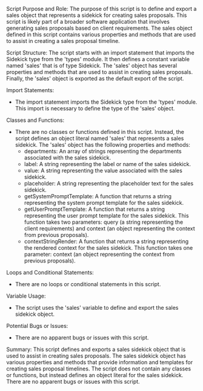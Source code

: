 Script Purpose and Role:
The purpose of this script is to define and export a sales object that represents a sidekick for creating sales proposals. This script is likely part of a broader software application that involves generating sales proposals based on client requirements. The sales object defined in this script contains various properties and methods that are used to assist in creating a sales proposal timeline.

Script Structure:
The script starts with an import statement that imports the Sidekick type from the 'types' module. It then defines a constant variable named 'sales' that is of type Sidekick. The 'sales' object has several properties and methods that are used to assist in creating sales proposals. Finally, the 'sales' object is exported as the default export of the script.

Import Statements:
- The import statement imports the Sidekick type from the 'types' module. This import is necessary to define the type of the 'sales' object.

Classes and Functions:
- There are no classes or functions defined in this script. Instead, the script defines an object literal named 'sales' that represents a sales sidekick. The 'sales' object has the following properties and methods:
  - departments: An array of strings representing the departments associated with the sales sidekick.
  - label: A string representing the label or name of the sales sidekick.
  - value: A string representing the value associated with the sales sidekick.
  - placeholder: A string representing the placeholder text for the sales sidekick.
  - getSystemPromptTemplate: A function that returns a string representing the system prompt template for the sales sidekick.
  - getUserPromptTemplate: A function that returns a string representing the user prompt template for the sales sidekick. This function takes two parameters: query (a string representing the client requirements) and context (an object representing the context from previous proposals).
  - contextStringRender: A function that returns a string representing the rendered context for the sales sidekick. This function takes one parameter: context (an object representing the context from previous proposals).

Loops and Conditional Statements:
- There are no loops or conditional statements in this script.

Variable Usage:
- The script uses the 'sales' variable to define and export the sales sidekick object.

Potential Bugs or Issues:
- There are no apparent bugs or issues with this script.

Summary:
This script defines and exports a sales sidekick object that is used to assist in creating sales proposals. The sales sidekick object has various properties and methods that provide information and templates for creating sales proposal timelines. The script does not contain any classes or functions, but instead defines an object literal for the sales sidekick. There are no apparent bugs or issues with this script.